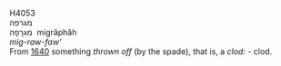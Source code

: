 <body>
  <p>H4053<br>  מגרפה  <br> מִגרָפָה  ‎  migrâphâh  <br><i>mig-raw-faw‘ </i><br>From <a href="h1640.htm">1640</a>  something <i>thrown</i> <i>off</i> (by the spade), that is, a <i>clod: - </i>clod.<br></p>
 </body>